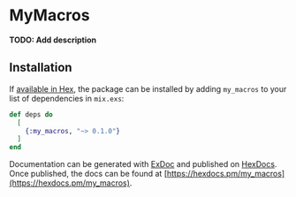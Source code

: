 # MyMacros

**TODO: Add description**

## Installation

If [available in Hex](https://hex.pm/docs/publish), the package can be installed
by adding `my_macros` to your list of dependencies in `mix.exs`:

```elixir
def deps do
  [
    {:my_macros, "~> 0.1.0"}
  ]
end
```

Documentation can be generated with [ExDoc](https://github.com/elixir-lang/ex_doc)
and published on [HexDocs](https://hexdocs.pm). Once published, the docs can
be found at [https://hexdocs.pm/my_macros](https://hexdocs.pm/my_macros).

